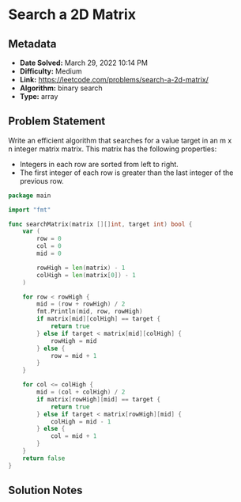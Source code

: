 # Search a 2D Matrix

## Metadata

- **Date Solved:** March 29, 2022 10:14 PM
- **Difficulty:** Medium
- **Link:** https://leetcode.com/problems/search-a-2d-matrix/
- **Algorithm:** binary search
- **Type:** array

## Problem Statement

Write an efficient algorithm that searches for a value target in an m x n integer matrix matrix. This matrix has the following properties:
- Integers in each row are sorted from left to right.
- The first integer of each row is greater than the last integer of the previous row.

```go
package main

import "fmt"

func searchMatrix(matrix [][]int, target int) bool {
	var (
		row = 0
		col = 0
		mid = 0

		rowHigh = len(matrix) - 1
		colHigh = len(matrix[0]) - 1
	)

	for row < rowHigh {
		mid = (row + rowHigh) / 2
		fmt.Println(mid, row, rowHigh)
		if matrix[mid][colHigh] == target {
			return true
		} else if target < matrix[mid][colHigh] {
			rowHigh = mid
		} else {
			row = mid + 1
		}
	}

	for col <= colHigh {
		mid = (col + colHigh) / 2
		if matrix[rowHigh][mid] == target {
			return true
		} else if target < matrix[rowHigh][mid] {
			colHigh = mid - 1
		} else {
			col = mid + 1
		}
	}
	return false
}
```

## Solution Notes

